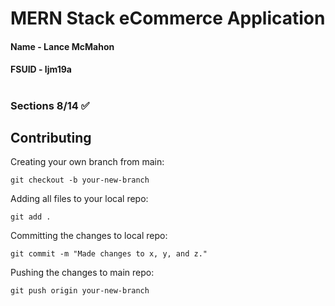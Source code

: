 # MERN Stack eCommerce Application

#### Name - Lance McMahon
#### FSUID - ljm19a
#

### Sections 8/14 ✅

## Contributing

Creating your own branch from main:
```
git checkout -b your-new-branch
```

Adding all files to your local repo:
```
git add .
```

Committing the changes to local repo:
```
git commit -m "Made changes to x, y, and z."
```

Pushing the changes to main repo:
```
git push origin your-new-branch
```
